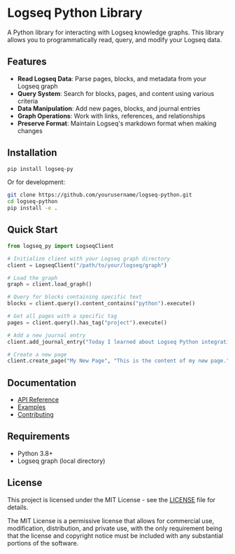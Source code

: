 # Logseq Python Library

A Python library for interacting with Logseq knowledge graphs. This library allows you to programmatically read, query, and modify your Logseq data.

## Features

- **Read Logseq Data**: Parse pages, blocks, and metadata from your Logseq graph
- **Query System**: Search for blocks, pages, and content using various criteria
- **Data Manipulation**: Add new pages, blocks, and journal entries
- **Graph Operations**: Work with links, references, and relationships
- **Preserve Format**: Maintain Logseq's markdown format when making changes

## Installation

```bash
pip install logseq-py
```

Or for development:

```bash
git clone https://github.com/yourusername/logseq-python.git
cd logseq-python
pip install -e .
```

## Quick Start

```python
from logseq_py import LogseqClient

# Initialize client with your Logseq graph directory
client = LogseqClient("/path/to/your/logseq/graph")

# Load the graph
graph = client.load_graph()

# Query for blocks containing specific text
blocks = client.query().content_contains("python").execute()

# Get all pages with a specific tag
pages = client.query().has_tag("project").execute()

# Add a new journal entry
client.add_journal_entry("Today I learned about Logseq Python integration!")

# Create a new page
client.create_page("My New Page", "This is the content of my new page.")
```

## Documentation

- [API Reference](docs/api.md)
- [Examples](examples/)
- [Contributing](CONTRIBUTING.md)

## Requirements

- Python 3.8+
- Logseq graph (local directory)

## License

This project is licensed under the MIT License - see the [LICENSE](LICENSE) file for details.

The MIT License is a permissive license that allows for commercial use, modification, distribution, and private use, with the only requirement being that the license and copyright notice must be included with any substantial portions of the software.
